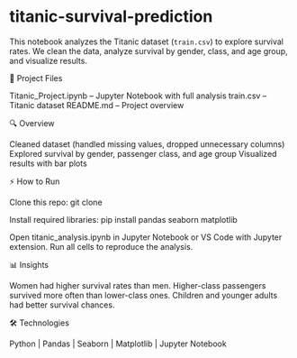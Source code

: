 # titanic-survival-prediction
This notebook analyzes the Titanic dataset (`train.csv`) to explore survival rates. We clean the data, analyze survival by gender, class, and age group, and visualize results.

📂 Project Files

Titanic_Project.ipynb – Jupyter Notebook with full analysis
train.csv – Titanic dataset
README.md – Project overview

🔍 Overview

Cleaned dataset (handled missing values, dropped unnecessary columns)
Explored survival by gender, passenger class, and age group
Visualized results with bar plots

⚡ How to Run

Clone this repo:
git clone <your-repo-url>

Install required libraries:
pip install pandas seaborn matplotlib

Open titanic_analysis.ipynb in Jupyter Notebook or VS Code with Jupyter extension.
Run all cells to reproduce the analysis.

📊 Insights

Women had higher survival rates than men.
Higher-class passengers survived more often than lower-class ones.
Children and younger adults had better survival chances.

🛠️ Technologies

Python | Pandas | Seaborn | Matplotlib | Jupyter Notebook
